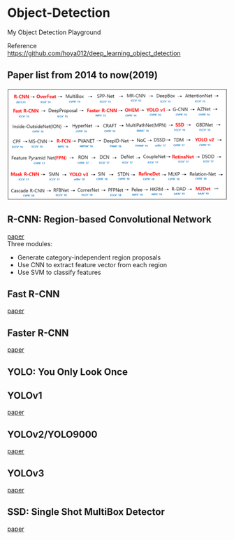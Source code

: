 # Object-Detection  
My Object Detection Playground  

Reference  
<https://github.com/hoya012/deep_learning_object_detection>

## Paper list from 2014 to now(2019)
<p align="center">
  <img width="600" src="/imgs/deep_learning_object_detection_history.PNG">
</p>

## R-CNN: Region-based Convolutional Network  
[paper](https://arxiv.org/pdf/1311.2524.pdf)  
Three modules:  
* Generate category-independent region proposals  
* Use CNN to extract feature vector from each region  
* Use SVM to classify features  

## Fast R-CNN  
[paper](https://arxiv.org/pdf/1504.08083.pdf)  

## Faster R-CNN  
[paper](https://arxiv.org/pdf/1506.01497.pdf)  

## YOLO: You Only Look Once
## YOLOv1  
[paper](https://arxiv.org/pdf/1506.02640.pdf)  

## YOLOv2/YOLO9000  
[paper](https://arxiv.org/pdf/1612.08242.pdf)  

## YOLOv3  
[paper](https://arxiv.org/pdf/1804.02767.pdf)  

## SSD: Single Shot MultiBox Detector  
[paper](https://arxiv.org/pdf/1512.02325.pdf)  
